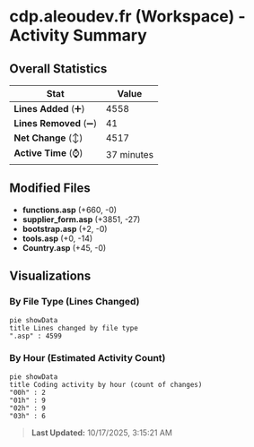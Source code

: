 # cdp.aleoudev.fr (Workspace) - Activity Summary 

## Overall Statistics

| Stat                   | Value                                                             |
| ---------------------- | ----------------------------------------------------------------- |
| **Lines Added** (➕)   | 4558                                          |
| **Lines Removed** (➖) | 41                                        |
| **Net Change** (↕)    | 4517                |
| **Active Time** (⌚)   | 37 minutes |


## Modified Files
- **functions.asp** (+660, -0)
- **supplier_form.asp** (+3851, -27)
- **bootstrap.asp** (+2, -0)
- **tools.asp** (+0, -14)
- **Country.asp** (+45, -0)

## Visualizations

### By File Type (Lines Changed)

```mermaid
pie showData
title Lines changed by file type
".asp" : 4599
```

### By Hour (Estimated Activity Count)

```mermaid
pie showData
title Coding activity by hour (count of changes)
"00h" : 2
"01h" : 9
"02h" : 9
"03h" : 6
```


> **Last Updated:** 10/17/2025, 3:15:21 AM